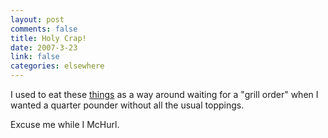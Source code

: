 ```yaml
--- 
layout: post
comments: false
title: Holy Crap!
date: 2007-3-23
link: false
categories: elsewhere
---
```

I used to eat these <a href="http://www.alnyethelawyerguy.com/al_nye_the_lawyer_guy/2007/03/so_what_really_.html" title="McNuggets">things</a> as a way around waiting for a "grill order" when I wanted a quarter pounder without all the usual toppings.

Excuse me while I McHurl.
